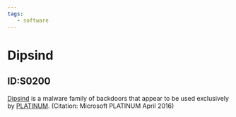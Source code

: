 ```yaml
---
tags:
   - software
---
```

# Dipsind
## ID:S0200
[Dipsind](/mitre/software/S0200) is a malware family of backdoors that appear to be used exclusively by [PLATINUM](/mitre/groups/G0068). (Citation: Microsoft PLATINUM April 2016)
